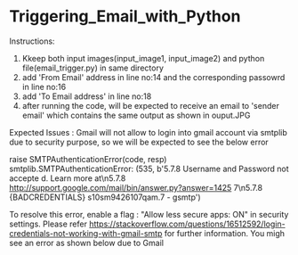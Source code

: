# Triggering_Email_with_Python
Instructions:
1. Kkeep both input images(input_image1, input_image2) and python file(email_trigger.py) in same directory
2. add 'From Email' address in line no:14 and the corresponding passowrd in line no:16
3. add 'To Email address' in line no:18 
3. after running the code, will be expected to receive an email to 'sender email' which contains the same output as shown in ouput.JPG

Expected Issues :
Gmail will not allow to login into gmail account via smtplib due to security purpose, so we will be expected to see the below error

raise SMTPAuthenticationError(code, resp)
smtplib.SMTPAuthenticationError: (535, b'5.7.8 Username and Password not accepte
d. Learn more at\n5.7.8 http://support.google.com/mail/bin/answer.py?answer=1425
7\n5.7.8 {BADCREDENTIALS} s10sm9426107qam.7 - gsmtp')

To resolve this error, enable a flag : "Allow less secure apps: ON"  in security settings. Please refer https://stackoverflow.com/questions/16512592/login-credentials-not-working-with-gmail-smtp for further information.
    You migh see an error as shown below due to Gmail 
